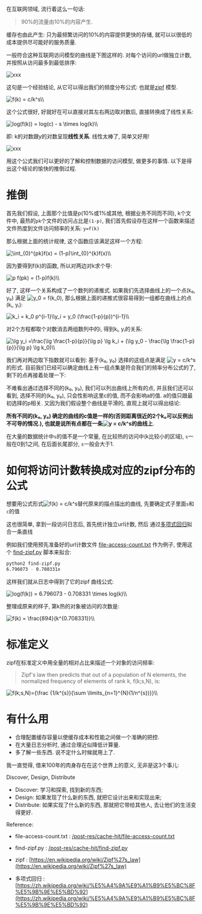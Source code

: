 
在互联网领域, 流行着这么一句话:

> 90%的流量由10%的内容产生.


缓存也由此产生: 只为最频繁访问的10%的内容提供更快的存储,
就可以以很低的成本提供尽可能好的服务质量.

一般符合这种互联网访问模型的曲线是下图这样的.
对每个访问的url做独立计数, 并按照从访问最多到最低排序:

![xxx](https://gitee.com/drdrxp/bed/raw/33-bend-meta-md2zhihu-asset/zipf/a55f31f9083e2851-1kfile.png)

这句是一个经验结论, 从它可以得出我们的频度分布公式:
也就是[zipf](https://en.wikipedia.org/wiki/Zipf%27s_law) 模型.

<img src="https://www.zhihu.com/equation?tex=f%28k%29%20%3D%20c/k%5Es%5C%5C" alt="f(k) = c/k^s\\" class="ee_img tr_noresize" eeimg="1">

这个公式很好, 好就好在可以直接对其左右两边取对数后, 直接转换成了线性关系:

<img src="https://www.zhihu.com/equation?tex=log%28f%28k%29%29%20%3D%20log%28c%29%20-%20s%20%5Ctimes%20log%28k%29%5C%5C" alt="log(f(k)) = log(c) - s \times log(k)\\" class="ee_img tr_noresize" eeimg="1">

即: k的对数跟y的对数呈现**线性关系**.
线性太棒了, 简单又好用!

![xxx](https://gitee.com/drdrxp/bed/raw/33-bend-meta-md2zhihu-asset/zipf/21c6c4d04c773512-1kloglog.png)

用这个公式我们可以更好的了解和控制数据的访问模型, 做更多的事情.
以下是得出这个结论的愉快的推倒过程.

<!--more-->

# 推倒

首先我们假设, 上面那个比值是p(10%或1%或其他, 根据业务不同而不同),
k个文件中, 最热的`pk`个文件的访问占比是`(1-p)`,
我们首先假设存在这样一个函数来描述文件热度到文件访问频率的关系:
`y=f(k)`

那么根据上面的统计规律, 这个函数应该满足这样一个方程:

<img src="https://www.zhihu.com/equation?tex=%5Cint_%7B0%7D%5E%7Bpk%7Df%28x%29%20%3D%20%281-p%29%5Cint_%7B0%7D%5E%7Bk%7Df%28x%29%5C%5C" alt="\int_{0}^{pk}f(x) = (1-p)\int_{0}^{k}f(x)\\" class="ee_img tr_noresize" eeimg="1">

因为要得到f(k)的函数, 所以对两边对k求个导:

<img src="https://www.zhihu.com/equation?tex=p%20f%28pk%29%20%3D%20%281-p%29f%28k%29%5C%5C" alt="p f(pk) = (1-p)f(k)\\" class="ee_img tr_noresize" eeimg="1">

好了, 这样一个关系构成了一个数列的递推式.
如果我们先选择曲线上的一个点(k₀, y₀) 满足 <img src="https://www.zhihu.com/equation?tex=%20y_0%20%3D%20f%28k_0%29%20" alt=" y_0 = f(k_0) " class="ee_img tr_noresize" eeimg="1">, 
那么根据上面的递推式很容易得到一组都在曲线上的点(kᵢ, yᵢ):

<img src="https://www.zhihu.com/equation?tex=k_i%20%3D%20k_0%20p%5E%7Bi-1%7D%5C%5Cy_i%20%3D%20y_0%20%28%5Cfrac%7B1-p%7D%7Bp%7D%29%5E%7Bi-1%7D%5C%5C" alt="k_i = k_0 p^{i-1}\\y_i = y_0 (\frac{1-p}{p})^{i-1}\\" class="ee_img tr_noresize" eeimg="1">

对2个方程都取个对数消去两组数列中的i, 
得到kᵢ, yᵢ的关系:

<img src="https://www.zhihu.com/equation?tex=%5Clg%20y_i%20%3D%5Cfrac%7B%5Clg%20%5Cfrac%7B1-p%7D%7Bp%7D%7D%7B%5Clg%20p%7D%20%5Clg%20k_i%20%2B%20%28%5Clg%20y_0%20-%20%5Cfrac%7B%5Clg%20%5Cfrac%7B1-p%7D%7Bp%7D%7D%7B%5Clg%20p%7D%20%5Clg%20k_0%29%5C%5C" alt="\lg y_i =\frac{\lg \frac{1-p}{p}}{\lg p} \lg k_i + (\lg y_0 - \frac{\lg \frac{1-p}{p}}{\lg p} \lg k_0)\\" class="ee_img tr_noresize" eeimg="1">

我们再对两边取下指数就可以看到: 基于(k₀, y₀) 选择的这组点是满足 <img src="https://www.zhihu.com/equation?tex=y%20%3D%20c/k%5Es" alt="y = c/k^s" class="ee_img tr_noresize" eeimg="1"> 的形式.
目前我们已经可以确定曲线上有一组点集是符合我们的频率分布公式的了,
剩下的点再接着处理一下:

不难看出通过选择不同的(k₀, y₀),
我们可以列出曲线上所有的点, 
并且我们还可以看到, 选择不同的(k₀, y₀), 只会性影响这里c的值, 而不会影响a的值.
a的值只跟最初选择的p相关.
又因为我们假设整个曲线是平滑的, 直观上就可以得出结论:

**所有不同的(k₀, y₀) 确定的曲线的c值是一样的(否则距离很近的2个k₀可以反例出不可导的情况.),
也就是说所有点都在一条<img src="https://www.zhihu.com/equation?tex=y%20%3D%20c/k%5Es" alt="y = c/k^s" class="ee_img tr_noresize" eeimg="1">的曲线上**.

在大量的数据统计中`s`的值不是一个常量, 在比较热的访问中(k比较小的区域),
`s`一般在0到1之间,
在后面长尾部分, `s`一般会大于1.

# 如何将访问计数转换成对应的zipf分布的公式

想要用公式形式<img src="https://www.zhihu.com/equation?tex=f%28k%29%20%3D%20c/k%5Es" alt="f(k) = c/k^s" class="ee_img tr_noresize" eeimg="1">替代原来的描点描出的曲线, 先要确定式子里面`s`和`c`的值

这也很简单, 拿到一段访问日志后,
首先统计独立url计数,
然后 通过[多项式回归](https://zh.wikipedia.org/wiki/%E5%A4%9A%E9%A1%B9%E5%BC%8F%E5%9B%9E%E5%BD%92)拟合一条直线

例如我们使用预先准备好的url计数文件
[file-access-count.txt](/post-res/cache-hit/file-access-count.txt)
作为例子,
使用这个
[find-zipf.py](/post-res/cache-hit/find-zipf.py)
脚本来拟合:

```sh
python2 find-zipf.py
6.796073 - 0.708331x
```

这样我们就从日志中得到了它的zipf 曲线公式:

<img src="https://www.zhihu.com/equation?tex=log%28f%28k%29%29%20%3D%206.796073%20-%200.708331%20%5Ctimes%20log%28k%29%5C%5C" alt="log(f(k)) = 6.796073 - 0.708331 \times log(k)\\" class="ee_img tr_noresize" eeimg="1">

整理成原来的样子, 第k热的对象被访问的次数是:

<img src="https://www.zhihu.com/equation?tex=f%28k%29%20%3D%20%5Cfrac%7B894%7D%7Bk%5E%7B0.708331%7D%7D%5C%5C" alt="f(k) = \frac{894}{k^{0.708331}}\\" class="ee_img tr_noresize" eeimg="1">

# 标准定义

zipf在标准定义中用全量的相对占比来描述一个对象的访问频率:

> Zipf's law then predicts that out of a population of N elements, the normalized
> frequency of elements of rank k, f(k;s,N), is:


<img src="https://www.zhihu.com/equation?tex=f%28k%3Bs%2CN%29%3D%7B%5Cfrac%20%7B1/k%5E%7Bs%7D%7D%7B%5Csum%20%5Climits_%7Bn%3D1%7D%5E%7BN%7D%281/n%5E%7Bs%7D%29%7D%7D%5C%5C" alt="f(k;s,N)={\frac {1/k^{s}}{\sum \limits_{n=1}^{N}(1/n^{s})}}\\" class="ee_img tr_noresize" eeimg="1">

# 有什么用

-   合理配置缓存容量以使缓存成本和性能之间做一个准确的把控.
-   在大量日志分析时, 通过合理近似降低计算量.
-   多了解一些东西. 说不定什么时候就用上了.

我一直觉得, 借来100年的肉身存在在这个世界上的意义, 无非是这3个事儿:

Discover, Design, Distribute

-   Discover: 学习和探索, 找到新的东西;
-   Design: 如果发现了什么新的东西, 就把它设计出来和实现出来;
-   Distribute: 如果实现了什么新的东西, 那就把它带给其他人, 去让他们的生活变得更好.



Reference:

- file-access-count.txt : [/post-res/cache-hit/file-access-count.txt](/post-res/cache-hit/file-access-count.txt)

- find-zipf.py : [/post-res/cache-hit/find-zipf.py](/post-res/cache-hit/find-zipf.py)

- zipf : [https://en.wikipedia.org/wiki/Zipf%27s_law](https://en.wikipedia.org/wiki/Zipf%27s_law)

- 多项式回归 : [https://zh.wikipedia.org/wiki/%E5%A4%9A%E9%A1%B9%E5%BC%8F%E5%9B%9E%E5%BD%92](https://zh.wikipedia.org/wiki/%E5%A4%9A%E9%A1%B9%E5%BC%8F%E5%9B%9E%E5%BD%92)


[file-access-count.txt]: /post-res/cache-hit/file-access-count.txt
[find-zipf.py]: /post-res/cache-hit/find-zipf.py
[zipf]:  https://en.wikipedia.org/wiki/Zipf%27s_law
[多项式回归]:  https://zh.wikipedia.org/wiki/%E5%A4%9A%E9%A1%B9%E5%BC%8F%E5%9B%9E%E5%BD%92